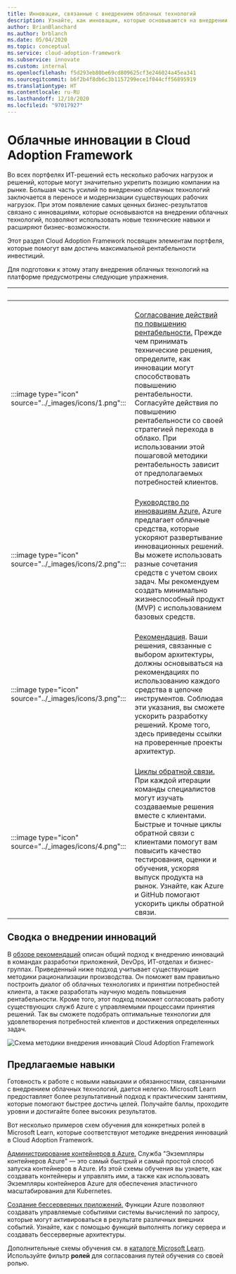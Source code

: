 ```yaml
---
title: Инновации, связанные с внедрением облачных технологий
description: Узнайте, как инновации, которые основываются на внедрении облачных технологий, обеспечивают преимущества для бизнеса за счет использования новых технических навыков и расширения бизнес-возможностей.
author: BrianBlanchard
ms.author: brblanch
ms.date: 05/04/2020
ms.topic: conceptual
ms.service: cloud-adoption-framework
ms.subservice: innovate
ms.custom: internal
ms.openlocfilehash: f5d293eb80be69cd809625cf3e246024a45ea341
ms.sourcegitcommit: b6f2b4f8db6c3b1157299ece1f044cff56895919
ms.translationtype: HT
ms.contentlocale: ru-RU
ms.lasthandoff: 12/10/2020
ms.locfileid: "97017927"
---
```

# <a name="cloud-innovation-in-the-cloud-adoption-framework"></a>Облачные инновации в Cloud Adoption Framework

Во всех портфелях ИТ-решений есть несколько рабочих нагрузок и решений, которые могут значительно укрепить позицию компании на рынке. Большая часть усилий по внедрению облачных технологий заключается в переносе и модернизации существующих рабочих нагрузок. При этом появление самых ценных бизнес-результатов связано с инновациями, которые основываются на внедрении облачных технологий, позволяют использовать новые технические навыки и расширяют бизнес-возможности.

Этот раздел Cloud Adoption Framework посвящен элементам портфеля, которые помогут вам достичь максимальной рентабельности инвестиций.

Для подготовки к этому этапу внедрения облачных технологий на платформе предусмотрены следующие упражнения.

| <span title="Значок">&nbsp;</span> | <span title="Описание">&nbsp;</span> |
|--|--|
| <br> :::image type="icon" source="../_images/icons/1.png"::: | <br> [Согласование действий по повышению рентабельности.](./business-value.md) Прежде чем принимать технические решения, определите, как инновации могут способствовать повышению рентабельности. Согласуйте действия по повышению рентабельности со своей стратегией перехода в облако. При использовании этой пошаговой методики рентабельность зависит от предполагаемых потребностей клиентов. |
| <br> :::image type="icon" source="../_images/icons/2.png"::: | <br> [Руководство по инновациям Azure.](./innovation-guide/index.md) Azure предлагает облачные средства, которые ускоряют развертывание инновационных решений. Вы можете использовать разные сочетания средств с учетом своих задач. Мы рекомендуем создать минимально жизнеспособный продукт (MVP) с использованием базовых средств. |
| <br> :::image type="icon" source="../_images/icons/3.png"::: | <br> [Рекомендация](./best-practices/index.md). Ваши решения, связанные с выбором архитектуры, должны основываться на рекомендациях по использованию каждого средства в цепочке инструментов. Соблюдая эти указания, вы сможете ускорить разработку решений. Кроме того, здесь приведены ссылки на проверенные проекты архитектур. |
| <br> :::image type="icon" source="../_images/icons/4.png"::: | <br> [Циклы обратной связи.](./considerations/adoption.md) При каждой итерации команды специалистов могут изучать создаваемые решения вместе с клиентами. Быстрые и точные циклы обратной связи с клиентами помогут вам повысить качество тестирования, оценки и обучения, ускоряя выпуск продукта на рынок. Узнайте, как Azure и GitHub помогают ускорить циклы обратной связи. |

## <a name="innovation-summary"></a>Сводка о внедрении инноваций

В [обзоре рекомендаций](./considerations/index.md) описан общий подход к внедрению инноваций в командах разработки приложений, DevOps, ИТ-отделах и бизнес-группах. Приведенный ниже подход учитывает существующие методики рационализации производства. Он поможет вам правильно построить диалог об облачных технологиях и принятии потребностей клиента, а также разработать научную модель повышения рентабельности. Кроме того, этот подход поможет согласовать работу существующих служб Azure с управляемыми процессами принятия решений. Так вы сможете подобрать оптимальные технологии для удовлетворения потребностей клиентов и достижения определенных задач.

![Схема методики внедрения инноваций Cloud Adoption Framework](../_images/innovate/innovate-methodology.png)

## <a name="suggested-skills"></a>Предлагаемые навыки

Готовность к работе с новыми навыками и обязанностями, связанными с внедрением облачных технологий, дается нелегко. Microsoft Learn предоставляет более результативный подход к практическим занятиям, которые помогают быстрее достичь целей. Получайте баллы, проходите уровни и достигайте более высоких результатов.

Вот несколько примеров схем обучения для конкретных ролей в Microsoft Learn, которые соответствуют методике внедрения инноваций в Cloud Adoption Framework.

[Администрирование контейнеров в Azure.](/learn/paths/administer-containers-in-azure) Служба "Экземпляры контейнеров Azure" — это самый быстрый и самый простой способ запуска контейнеров в Azure. Из этой схемы обучения вы узнаете, как создавать контейнеры и управлять ими, а также как использовать Экземпляры контейнеров Azure для обеспечения эластичного масштабирования для Kubernetes.

[Создание бессерверных приложений.](/learn/paths/create-serverless-applications) Функции Azure позволяют создавать управляемые событиями системы вычислений по запросу, которые могут активироваться в результате различных внешних событий. Узнайте, как с помощью функций выполнять логику сервера и создавать бессерверные архитектуры.

Дополнительные схемы обучения см. в [каталоге Microsoft Learn](/learn/browse). Используйте фильтр **ролей** для согласования путей обучения со своей ролью.
